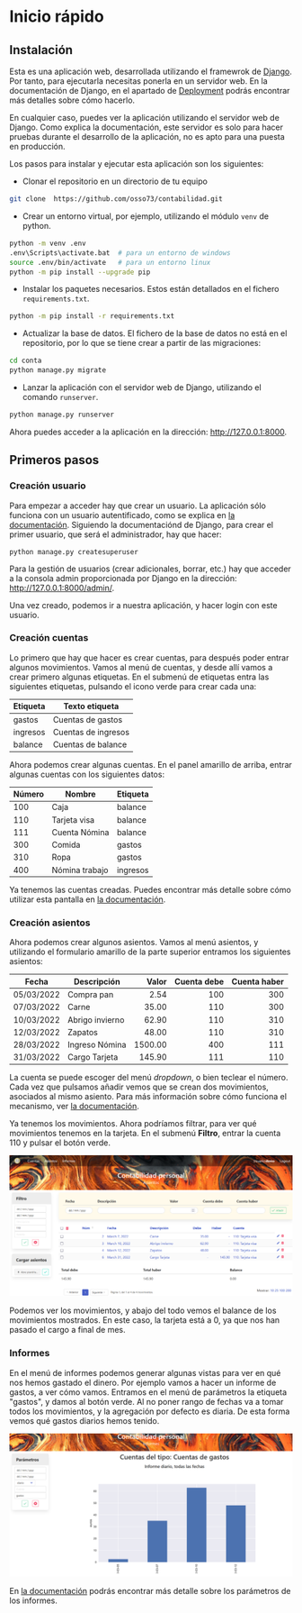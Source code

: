 # Inicio rápido

## Instalación

Esta es una aplicación web, desarrollada utilizando el framewrok de [Django](https://docs.djangoproject.com). Por tanto, para ejecutarla necesitas ponerla en un servidor web. En la documentación de Django, en el apartado de [Deployment](https://docs.djangoproject.com/en/4.0/howto/deployment/) podrás encontrar más detalles sobre cómo hacerlo.

En cualquier caso, puedes ver la aplicación utilizando el servidor web de Django. Como explica la documentación, este servidor es solo para hacer pruebas durante el desarrollo de la aplicación, no es apto para una puesta en producción.

Los pasos para instalar y ejecutar esta aplicación son los siguientes:

- Clonar el repositorio en un directorio de tu equipo

```bash
git clone  https://github.com/osso73/contabilidad.git
```

- Crear un entorno virtual, por ejemplo, utilizando el módulo `venv` de python.

```bash
python -m venv .env
.env\Scripts\activate.bat  # para un entorno de windows
source .env/bin/activate   # para un entorno linux
python -m pip install --upgrade pip
```

- Instalar los paquetes necesarios. Estos están detallados en el fichero `requirements.txt`.

```bash
python -m pip install -r requirements.txt
```

- Actualizar la base de datos. El fichero de la base de datos no está en el repositorio, por lo que se tiene crear a partir de las migraciones:

```bash
cd conta
python manage.py migrate
```

- Lanzar la aplicación con el servidor web de Django, utilizando el comando `runserver`.

```bash
python manage.py runserver
```

Ahora puedes acceder a la aplicación en la dirección: http://127.0.0.1:8000.


## Primeros pasos

### Creación usuario

Para empezar a acceder hay que crear un usuario. La aplicación sólo funciona con un usuario autentificado, como se explica en [la documentación](manual_usuario/bienvenida.md). Siguiendo la documentaciónd de Django, para crear el primer usuario, que será el administrador, hay que hacer:

```
python manage.py createsuperuser
```

Para la gestión de usuarios (crear adicionales, borrar, etc.) hay que acceder a la consola admin proporcionada por Django en la dirección: http://127.0.0.1:8000/admin/.

Una vez creado, podemos ir a nuestra aplicación, y hacer login con este usuario.


### Creación cuentas

Lo primero que hay que hacer es crear cuentas, para después poder entrar algunos movimientos. Vamos al menú de cuentas, y desde allí vamos a crear primero algunas etiquetas. En el submenú de etiquetas entra las siguientes etiquetas, pulsando el icono verde para crear cada una:

| Etiqueta | Texto etiqueta      |
| -------- | ------------------- |
| gastos   | Cuentas de gastos   |
| ingresos | Cuentas de ingresos |
| balance  | Cuentas de balance  |


Ahora podemos crear algunas cuentas. En el panel amarillo de arriba, entrar algunas cuentas con los siguientes datos:

| Número | Nombre         | Etiqueta |
| ------ | -------------- | -------- |
| 100    | Caja           | balance  |
| 110    | Tarjeta visa   | balance  |
| 111    | Cuenta Nómina  | balance  |
| 300    | Comida         | gastos   |
| 310    | Ropa           | gastos   |
| 400    | Nómina trabajo | ingresos |

Ya tenemos las cuentas creadas. Puedes encontrar más detalle sobre cómo utilizar esta pantalla en [la documentación](manual_usuario/cuentas.md).


### Creación asientos

Ahora podemos crear algunos asientos. Vamos al menú asientos, y utilizando el formulario amarillo de la parte superior entramos los siguientes asientos:

| Fecha      | Descripción     |   Valor | Cuenta debe | Cuenta haber |
| ---------- | --------------- | -------:| -----------:| ------------:|
| 05/03/2022 | Compra pan      |    2.54 |         100 |          300 |
| 07/03/2022 | Carne           |   35.00 |         110 |          300 |
| 10/03/2022 | Abrigo invierno |   62.90 |         110 |          310 |
| 12/03/2022 | Zapatos         |   48.00 |         110 |          310 |
| 28/03/2022 | Ingreso Nómina  | 1500.00 |         400 |          111 |
| 31/03/2022 | Cargo Tarjeta   |  145.90 |         111 |          110 |

La cuenta se puede escoger del menú _dropdown_, o bien teclear el número. Cada vez que pulsamos añadir vemos que se crean dos movimientos, asociados al mismo asiento. Para más información sobre cómo funciona el mecanismo, ver [la documentación](manual_usuario/funcionamiento).

Ya tenemos los movimientos. Ahora podríamos filtrar, para ver qué movimientos tenemos en la tarjeta. En el submenú **Filtro**, entrar la cuenta 110 y pulsar el botón verde.

![Ejemplo de filtrado](../img/inicio_filtrado.png)

Podemos ver los movimientos, y abajo del todo vemos el balance de los movimientos mostrados. En este caso, la tarjeta está a 0, ya que nos han pasado el cargo a final de mes.


### Informes

En el menú de informes podemos generar algunas vistas para ver en qué nos hemos gastado el dinero. Por ejemplo vamos a hacer un informe de gastos, a ver cómo vamos. Entramos en el menú de parámetros la etiqueta "gastos", y damos al botón verde. Al no poner rango de fechas va a tomar todos los movimientos, y la agregación por defecto es diaria. De esta forma vemos qué gastos diarios hemos tenido.

![Ejemplo de informe](../img/inicio_informes.png)

En [la documentación](manual_usuario/informes.md) podrás encontrar más detalle sobre los parámetros de los informes.
